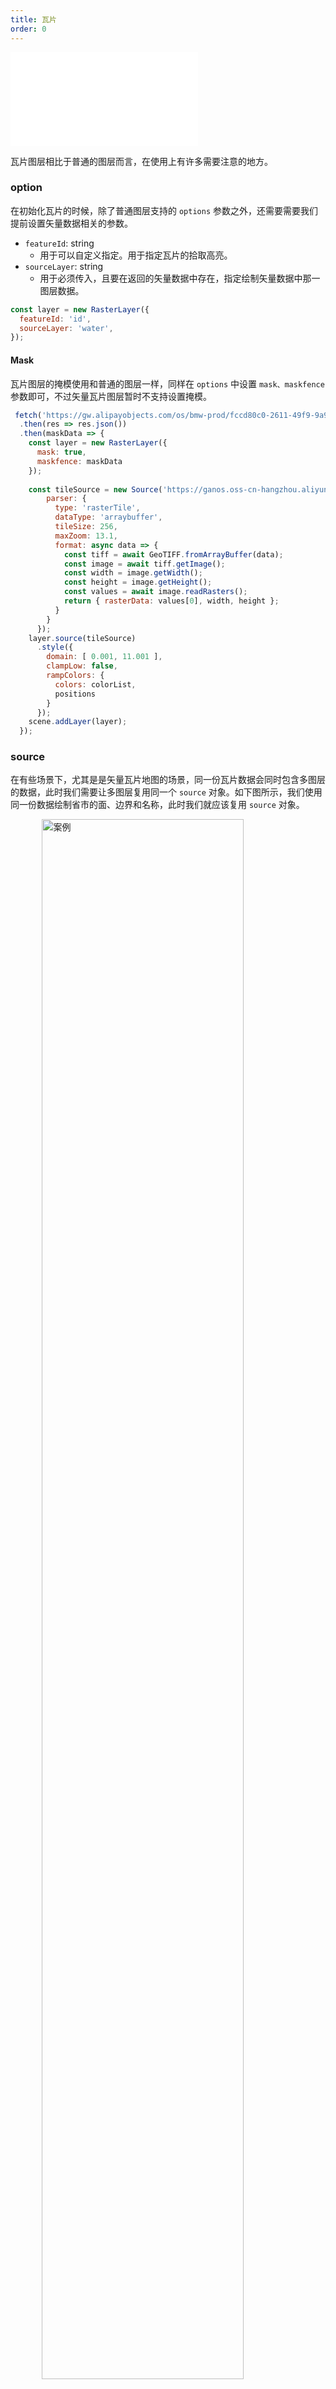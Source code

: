 ```yaml
---
title: 瓦片
order: 0
---
```

<embed src="@/docs/api/common/style.md"></embed>

瓦片图层相比于普通的图层而言，在使用上有许多需要注意的地方。
### option

在初始化瓦片的时候，除了普通图层支持的 `options` 参数之外，还需要需要我们提前设置矢量数据相关的参数。
- `featureId`: string
  - 用于可以自定义指定。用于指定瓦片的拾取高亮。
- `sourceLayer`: string
  - 用于必须传入，且要在返回的矢量数据中存在，指定绘制矢量数据中那一图层数据。

```javascript
const layer = new RasterLayer({
  featureId: 'id',
  sourceLayer: 'water',
});
```

#### Mask

瓦片图层的掩模使用和普通的图层一样，同样在 `options` 中设置 `mask、maskfence` 参数即可，不过矢量瓦片图层暂时不支持设置掩模。

```js
 fetch('https://gw.alipayobjects.com/os/bmw-prod/fccd80c0-2611-49f9-9a9f-e2a4dd12226f.json')
  .then(res => res.json())
  .then(maskData => {
    const layer = new RasterLayer({
      mask: true,
      maskfence: maskData
    });
    
    const tileSource = new Source('https://ganos.oss-cn-hangzhou.aliyuncs.com/m2/l7/tiff_jx/{z}/{x}/{y}.tiff',{
        parser: {
          type: 'rasterTile',
          dataType: 'arraybuffer',
          tileSize: 256,
          maxZoom: 13.1,
          format: async data => {
            const tiff = await GeoTIFF.fromArrayBuffer(data);
            const image = await tiff.getImage();
            const width = image.getWidth();
            const height = image.getHeight();
            const values = await image.readRasters();
            return { rasterData: values[0], width, height };
          }
        }
      });
    layer.source(tileSource)
      .style({
        domain: [ 0.001, 11.001 ],
        clampLow: false,
        rampColors: {
          colors: colorList,
          positions
        }
      });
    scene.addLayer(layer);
  });
```

### source

在有些场景下，尤其是是矢量瓦片地图的场景，同一份瓦片数据会同时包含多图层的数据，此时我们需要让多图层复用同一个 `source` 对象。如下图所示，我们使用同一份数据绘制省市的面、边界和名称，此时我们就应该复用 `source` 对象。

<img width="80%" style="display: block;margin: 0 auto;" alt="案例" src='https://gw.alipayobjects.com/mdn/rms_816329/afts/img/A*cMFMTqF7WoIAAAAAAAAAAAAAARQnAQ'>

```javascript
  const tileSource = new Source(
    'http://localhost:3000/file.mbtiles/{z}/{x}/{y}.pbf',
    {
      parser: {
        type: 'mvt',
        tileSize: 256,
        zoomOffset: 0,
        maxZoom: 9,
        extent: [-180, -85.051129, 179, 85.051129],
      },
    });
  const option = {
    featureId: 'NAME_CHN',
    sourceLayer: 'city'
  }
  const linelayer = new LineLayer(option)
    .source(tileSource)
    .color('#f00')
    .size(1)
    .style({
      opacity: 0.5,
    });
  this.scene.addLayer(linelayer);

  const polygonlayer = new PolygonLayer(option)
    .source(tileSource)
    .color('citycode', (v: string) => {
        return getRandomColor(v);
      }
    })
    .style({
      opacity: 0.4,
    })
    .select(true);
  this.scene.addLayer(polygonlayer);

  const pointlayer = new PointLayer(option)
    .source(tileSource)
    .shape('NAME_CHN', 'text')
    .color('#f00')
    .size(12)
    .style({
      stroke: '#fff',
      strokeWidth: 2,
    });

  this.scene.addLayer(pointlayer);
```
### event

在使用上，瓦片图层绑定事件的操作和普通图层事件保持一致，但是在事件的返回参数中，瓦片图层对分布的数据进行合并操作，以求获取到当前图层的完整数据。

```javascript
layer.on('click', e => {...})；
```